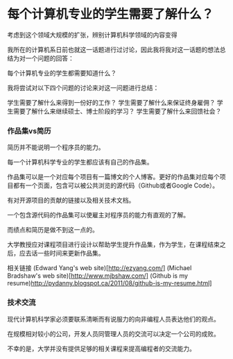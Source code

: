 每个计算机专业的学生需要了解什么？
====

考虑到这个领域大规模的扩张，辨别计算机科学领域的内容变得

我所在的计算机系日前也就这一话题进行过讨论，因此我将我对这一话题的想法总结为对一个问题的回答：

每个计算机专业的学生都需要知道什么？

我将尝试对以下四个问题的讨论来对这一问题进行总结：

学生需要了解什么来得到一份好的工作？
学生需要了解什么来保证终身雇佣？
学生需要了解什么来继续硕士、博士阶段的学习？
学生需要了解什么来回馈社会？

### 作品集vs简历

简历并不能说明一个程序员的能力。

每一个计算机科学专业的学生都应该有自己的作品集。

作品集可以是一个对应每个项目有一篇博文的个人博客。更好的作品集对应每个项目都有一个页面，包含可以被公共浏览的源代码（Github或者Google Code）。

有对开源项目的贡献的链接以及相关技术文档。

一个包含源代码的作品集可以使雇主对程序员的能力有直观的了解。

而绩点和简历是做不到这一点的。

大学教授应对课程项目进行设计以帮助学生提升作品集，作为学生，在课程结束之后，应去话一些时间来更新作品集。

相关链接
(Edward Yang's web site)[http://ezyang.com/]
(Michael Bradshaw's web site)[http://www.mjbshaw.com/]
(Github is my resume)http://pydanny.blogspot.ca/2011/08/github-is-my-resume.html]

### 技术交流

现代计算机科学家必须要联系清晰而有说服力的向非编程人员表达他们的观点。

在规模相对较小的公司，开发人员同管理人员的交流可以决定一个公司的成败。

不幸的是，大学并没有提供足够的相关课程来提高编程者的交流能力。
